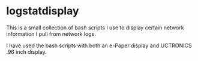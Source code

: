 # logstatdisplay
This is a small collection of bash scripts I use to display certain network information I pull from network logs.

I have used the bash scripts with both an e-Paper display and UCTRONICS .96 inch display.


